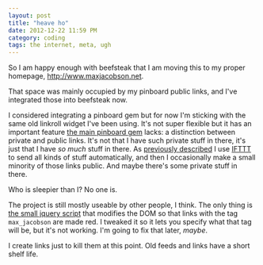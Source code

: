 ```yaml
---
layout: post
title: "heave ho"
date: 2012-12-22 11:59 PM
category: coding
tags: the internet, meta, ugh
---
```


So I am happy enough with beefsteak that I am moving this to my proper homepage, <http://www.maxjacobson.net>.

That space was mainly occupied by my pinboard public links, and I've integrated those into beefsteak now.

I considered integrating a pinboard gem but for now I'm sticking with the same old linkroll widget I've been using. It's not super flexible but it has an important feature [the main pinboard gem](https://rubygems.org/gems/pinboard) lacks: a distinction between private and public links. It's not that I have such private stuff in there, it's just that I have *so much* stuff in there. As [previously described](http://www.maxjacobson.net/2012-08-26-favblogging) I use [IFTTT](https://ifttt.com) to send all kinds of stuff automatically, and then I occasionally make a small minority of those links public. And maybe there's some private stuff in there.

Who is sleepier than I? No one is.

The project is still mostly useable by other people, I think. The only thing is [the small jquery script](/js/app.js) that modifies the DOM so that links with the tag `max_jacobson` are made red. I tweaked it so it lets you specify what that tag will be, but it's not working. I'm going to fix that later, *maybe*.

I create links just to kill them at this point. Old feeds and links have a short shelf life.